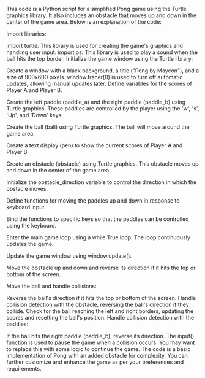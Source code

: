 

This code is a Python script for a simplified Pong game using the Turtle graphics library. It also includes an obstacle that moves up and down in the center of the game area. Below is an explanation of the code:

Import libraries:

import turtle: This library is used for creating the game's graphics and handling user input.
import os: This library is used to play a sound when the ball hits the top border.
Initialize the game window using the Turtle library:

Create a window with a black background, a title ("Pong by Maycon"), and a size of 900x600 pixels.
window.tracer(0) is used to turn off automatic updates, allowing manual updates later.
Define variables for the scores of Player A and Player B.

Create the left paddle (paddle_a) and the right paddle (paddle_b) using Turtle graphics. These paddles are controlled by the player using the 'w', 's', 'Up', and 'Down' keys.

Create the ball (ball) using Turtle graphics. The ball will move around the game area.

Create a text display (pen) to show the current scores of Player A and Player B.

Create an obstacle (obstacle) using Turtle graphics. This obstacle moves up and down in the center of the game area.

Initialize the obstacle_direction variable to control the direction in which the obstacle moves.

Define functions for moving the paddles up and down in response to keyboard input.

Bind the functions to specific keys so that the paddles can be controlled using the keyboard.

Enter the main game loop using a while True loop. The loop continuously updates the game.

Update the game window using window.update().

Move the obstacle up and down and reverse its direction if it hits the top or bottom of the screen.

Move the ball and handle collisions:

Reverse the ball's direction if it hits the top or bottom of the screen.
Handle collision detection with the obstacle, reversing the ball's direction if they collide.
Check for the ball reaching the left and right borders, updating the scores and resetting the ball's position.
Handle collision detection with the paddles:

If the ball hits the right paddle (paddle_b), reverse its direction.
The input() function is used to pause the game when a collision occurs. You may want to replace this with some logic to continue the game.
The code is a basic implementation of Pong with an added obstacle for complexity. You can further customize and enhance the game as per your preferences and requirements.




